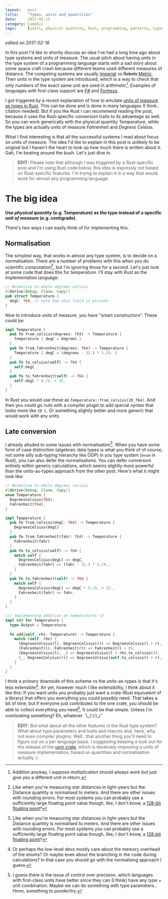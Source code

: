 ```yaml
---
layout:   post
title:    "Types, units and quantities"
date:     2017-02-15
category: CompSci
tags:     [units, physical quantity, Rust, programming, patterns, types]
---
```


*edited on 2017-02-16*

In this post I'd like to shortly discuss an idea I've had a long time ago about type systems and 
units of measure. The usual pitch about having units in the type system of a programming language 
starts with a sad story about some space craft crash because different teams used different 
measures of distance. The competing systems are usually 
[Imperial](https://en.wikipedia.org/wiki/Imperial_units) vs <del>Rebels</del> 
[<ins>Metric</ins>](https://en.wikipedia.org/wiki/Metric_system). Then units in the type system are 
introduced, which is a way to check that only numbers of the exact same unit are used in 
arithmetic[^arithmetic]. Examples of languages 
with first-class support are 
[F#](https://blogs.msdn.microsoft.com/andrewkennedy/2008/08/29/units-of-measure-in-f-part-one-introducing-units/) 
and [Fortress](https://blogs.oracle.com/projectfortress/entry/fortress_wrapping_up). 

[^arithmetic]: Addition anyway, I suppose multiplication should always work but just give you a different unit in return. 

I got triggered by a recent explanation of how to emulate [units of measure as types in 
Rust](https://github.com/jaheba/stuff/blob/master/communicating_intent.md). This can be done and is 
done in many languages (I think.. citation needed). But if you like Rust I can recommend reading 
the post, because it uses the Rust-specific conversion traits to its advantage as well. So you can 
work generically with the physical quantity *Temperature*, while the types are actually units of 
measure *Fahrenheit* and *Degrees Celsius*. 

What I find interesting is that all the successful systems I read about focus on units of measure.
The idea I'd like to explain in this post is unlikely to be original but I haven't the heart to look
up how much there is written about it. Gah, I'm beating around the bush. Let's just dive in.

> **EDIT:** Please note that although I was triggered by a Rust-specific post and I'm using Rust
> code below, this idea is expressly not based on Rust-specific features. I'm trying to explain it
> in a way that would work for almost any programming language. 

# The big idea

**Use *physical quantity* (e.g. Temperature) as the type instead of a specific *unit of measure* 
(e.g. centigrade)**.

There's two ways I can easily think of for implementing this. 

## Normalisation

The simplest way, that works in almost any type system, is to decide on a normalisation. There are a 
number of problems with this when you do scientific computation[^normalisation-problems], but I'm 
ignoring those for a second. Let's just look at some code that does this for temperature. I'll stay
with Rust as the implementation language:

[^normalisation-problems]: Like when you're measuring star distances in light-years but the Distance quantity is normalised to meters. And there are other issues with rounding errors. For most systems you can probably use a sufficiently large floating point value though, like, I don't know, a [128-bit floating point](https://en.wikipedia.org/wiki/Quadruple-precision_floating-point_format)? 

```rust
// Normalise to whole degrees celsius
#[derive(Debug, Clone, Copy)]
pub struct Temperature {
  degC: f64, // note how this field is private
}
```

Now to introduce units of measure, you have "smart constructors". These could be:

```rust
impl Temperature {
  pub fn from_celsius(degrees: f64) -> Temperature {
    Temperature { degC = degrees }
  }
  pub fn from_fahrenheit(degrees: f64) -> Temperature {
    Temperature { degC = (degrees - 32.) * 5./9. }
  }
  pub fn to_celsius(self) -> f64 {
    self.degC
  }
  pub fn to_fahrenheit(self) -> f64 {
    self.degC * 9./5. + 32.
  }
}
```

In Rust you would use these as `Temperature::from_celsius(20_f64)`. And then you could go nuts with
a compiler plugin to add special syntax that looks more like `20 C`. Or something slightly better
and more generic that would work with any units. 

## Late conversion

I already alluded to some issues with normalisation[^normalisation-problems]. When you have some 
form of case distinction (algebraic data types is what you think of of course, not some silly 
sub-typing hierarchy like OOP) in you type system (`enum` in Rust), you can also defer the 
normalisations. You can defer conversion entirely within generic calculations, which seems slightly 
more powerful than the units-as-types approach from the other post. Here's what it might look like:

```rust
// Normalise to whole degrees celsius
#[derive(Debug, Clone, Copy)]
enum Temperature {
  DegreesCelsius(f64),
  Fahrenheit(f64),
}

impl Temperature {
  pub fn from_celsius(degC: f64) -> Temperature {
    DegreesCelsius(degC)
  }
  pub fn from_fahrenheit(fahr: f64) -> Temperature {
    Fahrenheit(fahr)
  }
  pub fn to_celsius(self) -> f64 {
    match self {
      DegreesCelsius(degC) => degC,
      Fahrenheit(fahr) => (fahr - 32.) * 5./9.,
    }
  }
  pub fn to_fahrenheit(self) -> f64 {
    match self {
      DegreesCelsius(degC) => degC * 9./5. + 32.,
      Fahrenheit(fahr) => fahr,
    }
  }
}

/// Implementing addition on temperatures <3
impl Add for Temperature {
  type Output = Temperature;
  
  fn add(self, rhs: Temperature) -> Temperature {
    match (self, rhs) {
      (DegreesCelsius(l), DegreesCelsius(r)) => DegreesCelsius(l + r),
      (Fahrenheit(l), Fahrenheit(r)) => Fahrenheit(l + r),
      (DegreesCelsius(l), _) => DegreesCelsius(l + rhs.to_celsius()),
      (_, DegreesCelsius(r)) => DegreesCelsius(self.to_celsius() + r),
    }
  }
}
```

I think a primary downside of this scheme vs the units-as-types is that it's less 
extensible[^overhead]. An yet, however much I like extensibility, I think about it like this: If 
you want units you probably just want a crate (Rust equivalent of a library) that offers you 
everything you could possibly need. That takes a bit of time, but if everyone just contributes to 
the one crate, you should be able to collect everything you need[^precision]. It could be that 
simple. Unless I'm overlooking something? Eh, whatever ¯\\\_(ツ)\_/¯

> **EDIT**: But what about all the other features in the Rust type system? What about type
> parameters and traits and macros and, heck, why not even compiler plugins. Well.. that another
> thing you'll need to figure out on a per language basis. I suggesting keeping a look out for the
> release of the [uom crate](https://github.com/iliekturtles/uom), which is iteratively improving
> a units of measure implementation, based on quantities and normalisation actually :)

[^overhead]: Or perhaps the low-level devs mostly care about the memory overhead of the enums? Or maybe even about the branching in the code during calculations? In that case you should go with the normalising approach I guess. 
[^precision]: I guess there is the issue of control over precision, which languages with first-class units have better since they can (I think) have any type + unit combination. Maybe we can do something with type parameters.. Hmm, something to ponder/try. 
